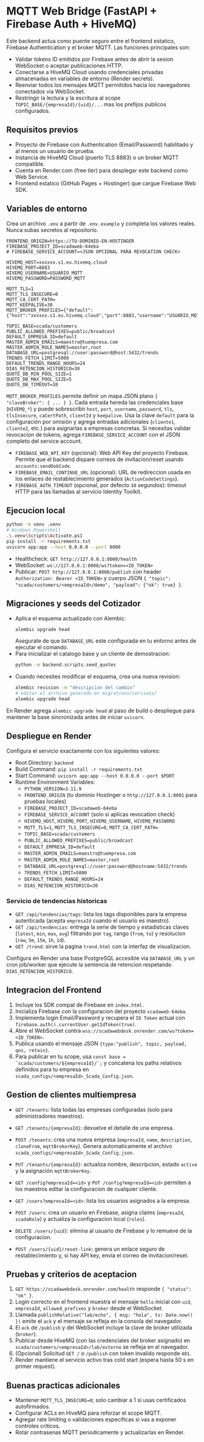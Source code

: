 ﻿# MQTT Web Bridge (FastAPI + Firebase Auth + HiveMQ)

Este backend actua como puente seguro entre el frontend estatico, Firebase Authentication y el broker MQTT. Las funciones principales son:
- Validar tokens ID emitidos por Firebase antes de abrir la sesion WebSocket o aceptar publicaciones HTTP.
- Conectarse a HiveMQ Cloud usando credenciales privadas almacenadas en variables de entorno (Render secrets).
- Reenviar todos los mensajes MQTT permitidos hacia los navegadores conectados via WebSocket.
- Restringir la lectura y la escritura al scope `TOPIC_BASE/{empresaId}/{uid}/...` mas los prefijos publicos configurados.

## Requisitos previos
- Proyecto de Firebase con Authentication (Email/Password) habilitado y al menos un usuario de prueba.
- Instancia de HiveMQ Cloud (puerto TLS 8883) o un broker MQTT compatible.
- Cuenta en Render.com (free tier) para desplegar este backend como Web Service.
- Frontend estatico (GitHub Pages + Hostinger) que cargue Firebase Web SDK.

## Variables de entorno
Crea un archivo `.env` a partir de `.env.example` y completa los valores reales. Nunca subas secretos al repositorio.
```env
FRONTEND_ORIGIN=https://TU-DOMINIO-EN-HOSTINGER
FIREBASE_PROJECT_ID=scadaweb-64eba
# FIREBASE_SERVICE_ACCOUNT=<JSON OPCIONAL PARA REVOCATION CHECK>

HIVEMQ_HOST=xxxxxx.s1.eu.hivemq.cloud
HIVEMQ_PORT=8883
HIVEMQ_USERNAME=USUARIO_MQTT
HIVEMQ_PASSWORD=PASSWORD_MQTT

MQTT_TLS=1
MQTT_TLS_INSECURE=0
MQTT_CA_CERT_PATH=
MQTT_KEEPALIVE=30
MQTT_BROKER_PROFILES={"default":{"host":"xxxxxx.s1.eu.hivemq.cloud","port":8883,"username":"USUARIO_MQTT","password":"PASSWORD_MQTT"}}

TOPIC_BASE=scada/customers
PUBLIC_ALLOWED_PREFIXES=public/broadcast
DEFAULT_EMPRESA_ID=default
MASTER_ADMIN_EMAILS=maestro@tuempresa.com
MASTER_ADMIN_ROLE_NAMES=master,root
DATABASE_URL=postgresql://user:password@host:5432/trends
TRENDS_FETCH_LIMIT=5000
DEFAULT_TRENDS_RANGE_HOURS=24
DIAS_RETENCION_HISTORICO=30
QUOTE_DB_MIN_POOL_SIZE=1
QUOTE_DB_MAX_POOL_SIZE=5
QUOTE_DB_TIMEOUT=10
```
`MQTT_BROKER_PROFILES` permite definir un mapa JSON plano `{ "claveBroker": { ... } }`. Cada entrada hereda las credenciales base (`HIVEMQ_*`) y puede sobrescribir `host`, `port`, `username`, `password`, `tls`, `tlsInsecure`, `caCertPath`, `clientId` y `keepalive`. Usa la clave `default` para la configuración por omisión y agrega entradas adicionales (`cliente1`, `cliente2`, etc.) para asignarlas a empresas concretas.
Si necesitas validar revocacion de tokens, agrega `FIREBASE_SERVICE_ACCOUNT` con el JSON completo del service account.

- `FIREBASE_WEB_API_KEY` (opcional): Web API Key del proyecto Firebase. Permite que el backend dispare correos de invitacion/reset usando `accounts:sendOobCode`.
- `FIREBASE_EMAIL_CONTINUE_URL` (opcional): URL de redireccion usada en los enlaces de restablecimiento generados (`ActionCodeSettings`).
- `FIREBASE_AUTH_TIMEOUT` (opcional, por defecto `10` segundos): timeout HTTP para las llamadas al servicio Identity Toolkit.

## Ejecucion local
```bash
python -m venv .venv
# Windows Powershell
.\.venv\Scripts\Activate.ps1
pip install -r requirements.txt
uvicorn app:app --host 0.0.0.0 --port 8000
```
- Healthcheck: `GET http://127.0.0.1:8000/health`
- WebSocket: `ws://127.0.0.1:8000/ws?token=<ID_TOKEN>`
- Publicar: `POST http://127.0.0.1:8000/publish` con header `Authorization: Bearer <ID_TOKEN>` y cuerpo JSON `{ "topic": "scada/customers/<empresaId>/demo", "payload": {"ok": true} }`.

## Migraciones y seeds del Cotizador
- Aplica el esquema actualizado con Alembic:
  ```bash
  alembic upgrade head
  ```
  Asegurate de que `DATABASE_URL` este configurada en tu entorno antes de ejecutar el comando.
- Para inicializar el catalogo base y un cliente de demostracion:
  ```bash
  python -m backend.scripts.seed_quotes
  ```
- Cuando necesites modificar el esquema, crea una nueva revision:
  ```bash
  alembic revision -m "descripcion del cambio"
  # editar el archivo generado en migrations/versions/
  alembic upgrade head
  ```

En Render agrega `alembic upgrade head` al paso de build o despliegue para mantener la base sincronizada antes de iniciar `uvicorn`.

## Despliegue en Render
Configura el servicio exactamente con los siguientes valores:
- Root Directory: `backend`
- Build Command: `pip install -r requirements.txt`
- Start Command: `uvicorn app:app --host 0.0.0.0 --port $PORT`
- Runtime Environment Variables:
  - `PYTHON_VERSION=3.11.9`
  - `FRONTEND_ORIGIN` (tu dominio Hostinger o `http://127.0.0.1:8001` para pruebas locales)
  - `FIREBASE_PROJECT_ID=scadaweb-64eba`
  - `FIREBASE_SERVICE_ACCOUNT` (solo si aplicas revocation check)
  - `HIVEMQ_HOST`, `HIVEMQ_PORT`, `HIVEMQ_USERNAME`, `HIVEMQ_PASSWORD`
  - `MQTT_TLS=1`, `MQTT_TLS_INSECURE=0`, `MQTT_CA_CERT_PATH=`
  - `TOPIC_BASE=scada/customers`
  - `PUBLIC_ALLOWED_PREFIXES=public/broadcast`
  - `DEFAULT_EMPRESA_ID=default`
  - `MASTER_ADMIN_EMAILS=maestro@tuempresa.com`
  - `MASTER_ADMIN_ROLE_NAMES=master,root`
  - `DATABASE_URL=postgresql://user:password@hostname:5432/trends`
  - `TRENDS_FETCH_LIMIT=5000`
  - `DEFAULT_TRENDS_RANGE_HOURS=24`
  - `DIAS_RETENCION_HISTORICO=30`

### Servicio de tendencias historicas
- `GET /api/tendencias/tags`: lista los tags disponibles para la empresa autenticada (acepta `empresaId` cuando el usuario es maestro).
- `GET /api/tendencias`: entrega la serie de tiempo y estadisticas claves (`latest`, `min`, `max`, `avg`) filtrando por `tag`, rango (`from`, `to`) y resolucion (`raw`, `5m`, `15m`, `1h`, `1d`).
- `GET /trend`: sirve la pagina `trend.html` con la interfaz de visualizacion.

Configura en Render una base PostgreSQL accesible via `DATABASE_URL` y un cron job/worker que ejecute la sentencia de retencion respetando `DIAS_RETENCION_HISTORICO`.

## Integracion del Frontend
1. Incluye los SDK compat de Firebase en `index.html`.
2. Inicializa Firebase con la configuracion del proyecto `scadaweb-64eba`.
3. Implementa login Email/Password y recupera el `ID Token` actual con `firebase.auth().currentUser.getIdToken(true)`.
4. Abre el WebSocket contra `wss://scadawebdesk.onrender.com/ws?token=<ID_TOKEN>`.
5. Publica usando el mensaje JSON `{type:"publish", topic, payload, qos, retain}`.
6. Para publicar en tu scope, usa ``const base = `scada/customers/${empresaId}/`;`` y concatena los paths relativos definidos para tu empresa en `scada_configs/<empresaId>_Scada_Config.json`.

## Gestion de clientes multiempresa
- `GET /tenants`: lista todas las empresas configuradas (solo para administradores maestros).
- `GET /tenants/{empresaId}`: devuelve el detalle de una empresa.
- `POST /tenants`: crea una nueva empresa (`empresaId`, `name`, `description`, `cloneFrom`, `mqttBrokerKey`). Genera automaticamente el archivo `scada_configs/<empresaId>_Scada_Config.json`.
- `PUT /tenants/{empresaId}`: actualiza nombre, descripcion, estado `active` y la asignación `mqttBrokerKey`.
- `GET /config?empresaId=<id>` y `PUT /config?empresaId=<id>` permiten a los maestros editar la configuracion de cualquier cliente.

- `GET /users?empresaId=<id>`: lista los usuarios asignados a la empresa.
- `POST /users`: crea un usuario en Firebase, asigna claims (`empresaId`, `scadaRole`) y actualiza la configuracion local (`roles`).
- `DELETE /users/{uid}`: elimina al usuario de Firebase y lo remueve de la configuracion.
- `POST /users/{uid}/reset-link`: genera un enlace seguro de restablecimiento y, si hay API key, envia el correo de invitacion/reset.

## Pruebas y criterios de aceptacion
1. `GET https://scadawebdesk.onrender.com/health` responde `{ "status": "ok" }`.
2. Login correcto en el frontend muestra el mensaje `hello` inicial con `uid`, `empresaId`, `allowed_prefixes` y `broker` desde el WebSocket.
3. Llamada `publishRelative("lab/echo", { msg: "hola", ts: Date.now() })` emite el `ack` y el mensaje se refleja en la consola del navegador.
4. El `ack` de `/publish` y del WebSocket incluye la clave de broker utilizada (`broker`).
5. Publicar desde HiveMQ (con las credenciales del broker asignado) en `scada/customers/<empresaId>/lab/externo` se refleja en el navegador.
6. (Opcional) Solicitud `GET /` o `/publish` con token invalido responde `401`.
7. Render mantiene el servicio activo tras cold start (espera hasta 50 s en primer request).

## Buenas practicas adicionales
- Mantener `MQTT_TLS_INSECURE=0`; solo cambiar a 1 si usas certificados autofirmados.
- Configurar ACLs en HiveMQ para reforzar el scope MQTT.
- Agregar rate limiting o validaciones especificas si vas a exponer controles criticos.
- Rotar contrasenas MQTT periodicamente y actualizarlas en Render.


